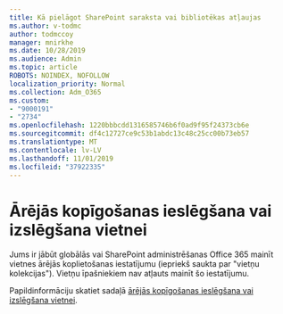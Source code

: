 ```yaml
---
title: Kā pielāgot SharePoint saraksta vai bibliotēkas atļaujas
ms.author: v-todmc
author: todmccoy
manager: mnirkhe
ms.date: 10/28/2019
ms.audience: Admin
ms.topic: article
ROBOTS: NOINDEX, NOFOLLOW
localization_priority: Normal
ms.collection: Adm_O365
ms.custom:
- "9000191"
- "2734"
ms.openlocfilehash: 1220bbbcdd1316585746b6f0ad9f95f24373cb6e
ms.sourcegitcommit: df4c12727ce9c53b1abdc13c48c25cc00b73eb57
ms.translationtype: MT
ms.contentlocale: lv-LV
ms.lasthandoff: 11/01/2019
ms.locfileid: "37922335"
---
```

# <a name="turn-external-sharing-on-or-off-for-a-site"></a>Ārējās kopīgošanas ieslēgšana vai izslēgšana vietnei

Jums ir jābūt globālās vai SharePoint administrēšanas Office 365 mainīt vietnes ārējās koplietošanas iestatījumu (iepriekš saukta par "vietņu kolekcijas"). Vietņu īpašniekiem nav atļauts mainīt šo iestatījumu. 

Papildinformāciju skatiet sadaļā [ārējās kopīgošanas ieslēgšana vai izslēgšana vietnei](https://docs.microsoft.com/sharepoint/change-external-sharing-site).
